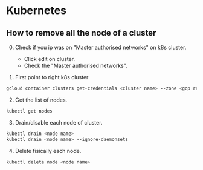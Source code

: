# Kubernetes

## How to remove all the node of a cluster

0. Check if you ip was on "Master authorised networks" on k8s cluster. 

    - Click edit on cluster.
    - Check the "Master authorised networks".

1. First point to right k8s cluster

```bash
gcloud container clusters get-credentials <cluster name> --zone <gcp region> --project <gcp project>
```

2. Get the list of nodes.

```bash
kubectl get nodes
```

3. Drain/disable each node of cluster.

```bash
kubectl drain <node name>
kubectl drain <node name> --ignore-daemonsets
```

4. Delete fisically each node.

```bash
kubectl delete node <node name>
```

